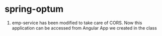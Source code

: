 # spring-optum
1. emp-service has been modified to take care of CORS. Now this application can be accessed from Angular App we created in the class